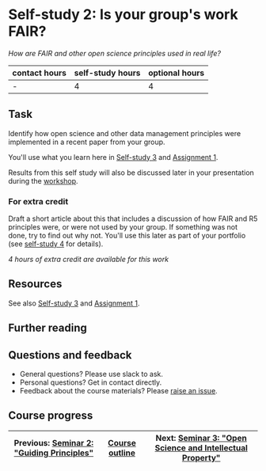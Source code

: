 # Self-study 2: Is your group's work FAIR?
_*How are FAIR and other open science principles used in real life?*_

| contact hours | self-study hours | optional hours |
|---|---|---|
| - | 4 | 4 |

## Task
Identify how open science and other data management principles were implemented in a recent paper from your group.

You'll use what you learn here in [Self-study 3](../06_selfstudy3/readme.md) and [Assignment 1](../09_assignment1/readme.md).

Results from this self study will also be discussed later in your presentation during the [workshop](../12_workshop/readme.md).

### For extra credit
Draft a short article about this that includes a discussion of how FAIR and R5 principles were, or were not used by your group. If something was not done, try to find out why not. You'll use this later as part of your portfolio (see [self-study 4](../08_selfstudy4/readme.md) for details).

_4 hours of extra credit are available for this work_

## Resources
See also [Self-study 3](../06_selfstudy3/readme.md) and [Assignment 1](../09_assignment1/readme.md).

## Further reading

## Questions and feedback
- General questions? Please use slack to ask.
- Personal questions? Get in contact directly.
- Feedback about the course materials? Please [raise an issue](https://github.com/LIKE-ITN/OpenScienceTrainingCourse/issues).


## Course progress
| Previous: [Seminar 2: "Guiding Principles"](../03_seminar2/readme.md) | [Course outline](../readme.md#course-outline) |Next: [Seminar 3: "Open Science and Intellectual Property"](../05_seminar3/readme.md) |
|---|---|---|
